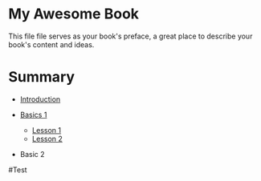 # My Awesome Book

This file file serves as your book's preface, a great place to describe your book's content and ideas.


# Summary

* [Introduction](README.md)
* [Basics 1](chapter1.md)
  * [Lesson 1](lesson-1.md)
  * [Lesson 2](/lesson-1.md/#test)

* Basic 2






#Test

